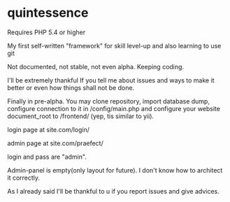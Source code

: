 # quintessence

Requires PHP 5.4 or higher

My first self-written "framework" for skill level-up and also learning to use git

Not documented, not stable, not even alpha. Keeping coding.

I'll be extremely thankful If you tell me about issues and ways to make it better or even how things shall not be done.


Finally in pre-alpha. You may clone repository, import database dump, configure connection to it in /config/main.php and configure your website document_root to /frontend/ (yep, tis similar to yii).


login page at
site.com/login/

admin page at
site.com/praefect/

login and pass are "admin".

Admin-panel is empty(only layout for future). I don't know how to architect it correctly.

As I already said I'll be thankful to u if you report issues and give advices.
